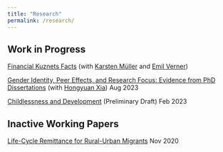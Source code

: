 ```yaml
---
title: "Research"
permalink: /research/
---
```

## Work in Progress

[Financial Kuznets Facts](https://paulwdai.github.io/files/Financial_Kuznets.pdf) (with [Karsten M&uuml;ller](https://www.karstenmueller.com/) and [Emil Verner](https://www.emilverner.com/))

[Gender Identity, Peer Effects, and Research Focus: Evidence from PhD Dissertations](https://paulwdai.github.io/files/FFR.pdf) (with [Hongyuan Xia](https://economics.cornell.edu/hongyuan-xia)) Aug 2023

[Childlessness and Development](https://paulwdai.github.io/files/Childlessness_Development.pdf) (Preliminary Draft) Feb 2023


## Inactive Working Papers

[Life-Cycle Remittance for Rural-Urban Migrants](https://paulwdai.github.io/files/remittance.pdf) Nov 2020
